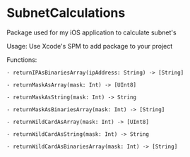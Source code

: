 # SubnetCalculations

Package used for my iOS application to calculate subnet's

Usage: Use Xcode's SPM to add package to your project


Functions:
```
- returnIPAsBinariesArray(ipAddress: String) -> [String]
```
```
- returnMaskAsArray(mask: Int) -> [UInt8]
```
```
- returnMaskAsString(mask: Int) -> String
```
```
- returnMaskAsBinariesArray(mask: Int) -> [String]
```
```
- returnWildCardAsArray(mask: Int) -> [UInt8]
```
```
- returnWildCardAsString(mask: Int) -> String
```
```
- returnWildCardAsBinariesArray(mask: Int) -> [String]
```
